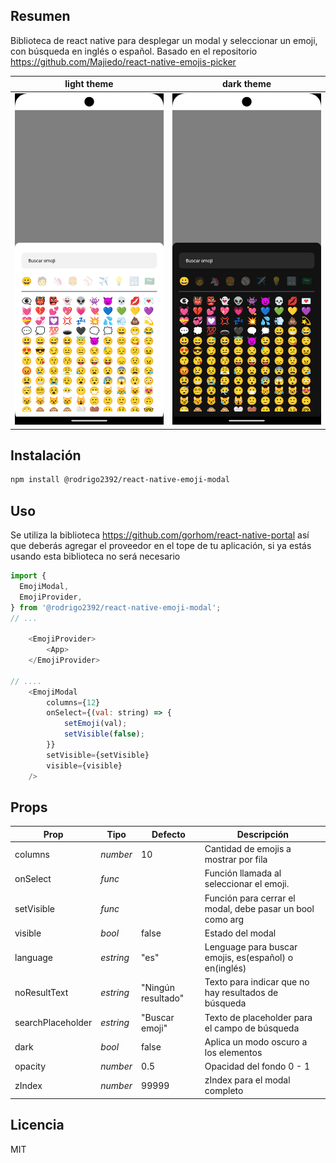 ## Resumen

Biblioteca de react native para desplegar un modal y seleccionar un emoji, con búsqueda en inglés o español.
Basado en el repositorio https://github.com/Majiedo/react-native-emojis-picker

|          light theme          |          dark theme          |
| :---------------------------: | :--------------------------: |
| ![](./assets/light.png) | ![](./assets/dark.png) |

## Instalación

```sh
npm install @rodrigo2392/react-native-emoji-modal
```

## Uso
Se utiliza la biblioteca https://github.com/gorhom/react-native-portal 
así que deberás agregar el proveedor en el tope de tu aplicación, si ya estás usando esta biblioteca no será necesario

```js
import {
  EmojiModal,
  EmojiProvider,
} from '@rodrigo2392/react-native-emoji-modal';
// ...

    <EmojiProvider>
        <App>
    </EmojiProvider>

// ....
    <EmojiModal
        columns={12}
        onSelect={(val: string) => {
            setEmoji(val);
            setVisible(false);
        }}
        setVisible={setVisible}
        visible={visible}
    />
```
## Props

| Prop              | Tipo     | Defecto            | Descripción                                                |
| ----------------- | -------- | -----------------  | --------------------------------------------------------   |
| columns           | _number_ | 10                 | Cantidad de emojis a mostrar por fila                      |
| onSelect          | _func_   |                    | Función llamada al seleccionar el emoji.                   |
| setVisible        | _func_   |                    | Función para cerrar el modal, debe pasar un bool como arg  |
| visible           | _bool_   | false              | Estado del modal                                           |
| language          | _estring_| "es"               | Lenguage para buscar emojis, es(español) o en(inglés)      |
| noResultText      | _estring_| "Ningún resultado" | Texto para indicar que no hay resultados de búsqueda       |
| searchPlaceholder | _estring_| "Buscar emoji"     | Texto de placeholder para el campo de búsqueda             |
| dark              | _bool_   | false              | Aplica un modo oscuro a los elementos                      |
| opacity           | _number_ | 0.5                | Opacidad del fondo 0 - 1                                   |
| zIndex            | _number_ | 99999              | zIndex para el modal completo                              |

## Licencia

MIT
